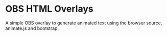 # OBS HTML Overlays

A simple OBS overlay to generate animated text using the browser source, animate.js and bootstrap.
